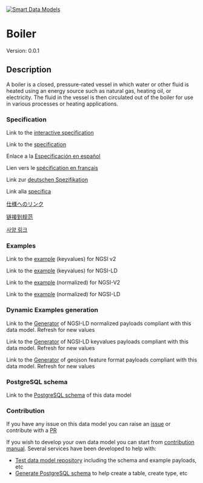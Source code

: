 [![Smart Data Models](https://smartdatamodels.org/wp-content/uploads/2022/01/SmartDataModels_logo.png "Logo")](https://smartdatamodels.org)
# Boiler
Version: 0.0.1

## Description 

A boiler is a closed, pressure-rated vessel in which water or other fluid is heated using an energy source such as natural gas, heating oil, or electricity. The fluid in the vessel is then circulated out of the boiler for use in various processes or heating applications.
### Specification

Link to the [interactive specification](https://swagger.lab.fiware.org/?url=https://smart-data-models.github.io/dataModel.S4BLDG/Boiler/swagger.yaml)

Link to the [specification](https://github.com/smart-data-models/dataModel.S4BLDG/blob/master/Boiler/doc/spec.md)

Enlace a la [Especificación en español](https://github.com/smart-data-models/dataModel.S4BLDG/blob/master/Boiler/doc/spec_ES.md)

Lien vers le [spécification en français](https://github.com/smart-data-models/dataModel.S4BLDG/blob/master/Boiler/doc/spec_FR.md)

Link zur [deutschen Spezifikation](https://github.com/smart-data-models/dataModel.S4BLDG/blob/master/Boiler/doc/spec_DE.md)

Link alla [specifica](https://github.com/smart-data-models/dataModel.S4BLDG/blob/master/Boiler/doc/spec_IT.md)

[仕様へのリンク](https://github.com/smart-data-models/dataModel.S4BLDG/blob/master/Boiler/doc/spec_JA.md)

[链接到规范](https://github.com/smart-data-models/dataModel.S4BLDG/blob/master/Boiler/doc/spec_ZH.md)

[사양 링크](https://github.com/smart-data-models/dataModel.S4BLDG/blob/master/Boiler/doc/spec_KO.md)
### Examples

Link to the [example](https://smart-data-models.github.io/dataModel.S4BLDG/Boiler/examples/example.json) (keyvalues) for NGSI v2

Link to the [example](https://smart-data-models.github.io/dataModel.S4BLDG/Boiler/examples/example.jsonld) (keyvalues) for NGSI-LD

Link to the [example](https://smart-data-models.github.io/dataModel.S4BLDG/Boiler/examples/example-normalized.json) (normalized) for NGSI-V2

Link to the [example](https://smart-data-models.github.io/dataModel.S4BLDG/Boiler/examples/example-normalized.jsonld) (normalized) for NGSI-LD
### Dynamic Examples generation

Link to the [Generator](https://smartdatamodels.org/extra/ngsi-ld_generator.php?schemaUrl=https://raw.githubusercontent.com/smart-data-models/dataModel.S4BLDG/master/Boiler/schema.json&email=info@smartdatamodels.org) of NGSI-LD normalized payloads compliant with this data model. Refresh for new values

Link to the [Generator](https://smartdatamodels.org/extra/ngsi-ld_generator_keyvalues.php?schemaUrl=https://raw.githubusercontent.com/smart-data-models/dataModel.S4BLDG/master/Boiler/schema.json&email=info@smartdatamodels.org) of NGSI-LD keyvalues payloads compliant with this data model. Refresh for new values

Link to the [Generator](https://smartdatamodels.org/extra/geojson_features_generator.php?schemaUrl=https://raw.githubusercontent.com/smart-data-models/dataModel.S4BLDG/master/Boiler/schema.json&email=info@smartdatamodels.org) of geojson feature format payloads compliant with this data model. Refresh for new values
### PostgreSQL schema

Link to the [PostgreSQL schema](https://github.com/smart-data-models/dataModel.S4BLDG/blob/master/Boiler/schema.sql) of this data model
### Contribution

 If you have any issue on this data model you can raise an [issue](https://github.com/smart-data-models/dataModel.S4BLDG/issues)  or contribute with a [PR](https://github.com/smart-data-models/dataModel.S4BLDG/pulls)

 If you wish to develop your own data model you can start from [contribution manual](https://bit.ly/contribution_manual). Several services have been developed to help with: 
 - [Test data model repository](https://smartdatamodels.org/index.php/data-models-contribution-api/) including the schema and example payloads, etc
 - [Generate PostgreSQL schema](https://smartdatamodels.org/index.php/sql-service/) to help create a table, create type, etc